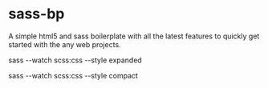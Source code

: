 # sass-bp
A simple html5 and sass boilerplate with all the latest features to quickly get started with the any web projects.



sass --watch scss:css --style expanded

sass --watch scss:css --style compact
